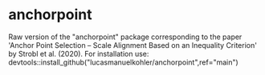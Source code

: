 # anchorpoint
Raw version of the "anchorpoint" package corresponding to the paper 'Anchor Point Selection – Scale Alignment Based on an Inequality Criterion' by Strobl et al. (2020).
For installation use: devtools::install_github("lucasmanuelkohler/anchorpoint",ref="main")
